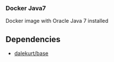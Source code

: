 ### Docker Java7

Docker image with Oracle Java 7 installed

## Dependencies

* [dalekurt/base](https://registry.hub.docker.com/u/dalekurt/base)
